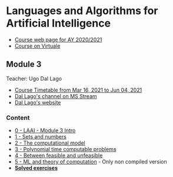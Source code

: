 # Languages and Algorithms for Artificial Intelligence

- [Course web page for AY 2020/2021](https://www.unibo.it/en/teaching/course-unit-catalogue/course-unit/2020/446595)
- [Course on Virtuale](https://virtuale.unibo.it/course/view.php?id=18894)

## Module 3
Teacher: Ugo Dal Lago

- [Course Timetable from Mar 16, 2021 to Jun 04, 2021](https://www.unibo.it/en/teaching/course-unit-catalogue/course-unit/2020/446595/orariolezioni#447782)
- [Dal Lago's channel on MS Stream](https://web.microsoftstream.com/user/81f9b4d0-f39e-4c4a-b627-27312bc73156)
- [Dal Lago's website](http://www.cs.unibo.it/~dallago/)

### Content
* [0 - LAAI - Module 3 Intro](0%20-%20LAAI%20-%20Module%203%20Intro.md)
* [1 - Sets and numbers](1%20-%20Sets%20and%20numbers.md)
* [2 - The computational model](2%20-%20The%20computational%20model.md)
* [3 - Polynomial time computable problems](3%20-%20Polynomial%20time%20computable%20problems.md)
* [4 - Between feasible and unfeasible](4%20-%20Between%20feasible%20and%20unfeasible.md)
* [5 - ML and theory of computation](5%20-%20ML%20and%20theory%20of%20computation.tex.md) - Only non compiled version
* [**Solved exercises**](Solved%20Exercises.md)
